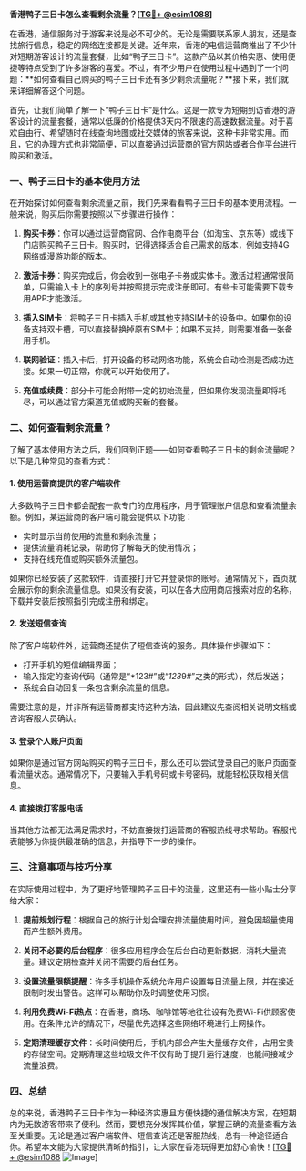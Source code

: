 **香港鸭子三日卡怎么查看剩余流量？[[TG💪+ @esim1088](https://t.me/s/esim1088)]**

在香港，通信服务对于游客来说是必不可少的。无论是需要联系家人朋友，还是查找旅行信息，稳定的网络连接都是关键。近年来，香港的电信运营商推出了不少针对短期游客设计的流量套餐，比如“鸭子三日卡”。这款产品以其价格实惠、使用便捷等特点受到了许多游客的喜爱。不过，有不少用户在使用过程中遇到了一个问题：**如何查看自己购买的鸭子三日卡还有多少剩余流量呢？**接下来，我们就来详细解答这个问题。

首先，让我们简单了解一下“鸭子三日卡”是什么。这是一款专为短期到访香港的游客设计的流量套餐，通常以低廉的价格提供3天内不限速的高速数据流量。对于喜欢自由行、希望随时在线查询地图或社交媒体的旅客来说，这种卡非常实用。而且，它的办理方式也非常简便，可以直接通过运营商的官方网站或者合作平台进行购买和激活。

### **一、鸭子三日卡的基本使用方法**

在开始探讨如何查看剩余流量之前，我们先来看看鸭子三日卡的基本使用流程。一般来说，购买后你需要按照以下步骤进行操作：

1. **购买卡券**：你可以通过运营商官网、合作电商平台（如淘宝、京东等）或线下门店购买鸭子三日卡。购买时，记得选择适合自己需求的版本，例如支持4G网络或漫游功能的版本。
   
2. **激活卡券**：购买完成后，你会收到一张电子卡券或实体卡。激活过程通常很简单，只需输入卡上的序列号并按照提示完成注册即可。有些卡可能需要下载专用APP才能激活。

3. **插入SIM卡**：将鸭子三日卡插入手机或其他支持SIM卡的设备中。如果你的设备支持双卡槽，可以直接替换掉原有SIM卡；如果不支持，则需要准备一张备用手机。

4. **联网验证**：插入卡后，打开设备的移动网络功能，系统会自动检测是否成功连接。如果一切正常，你就可以开始使用了。

5. **充值或续费**：部分卡可能会附带一定的初始流量，但如果你发现流量即将耗尽，可以通过官方渠道充值或购买新的套餐。

### **二、如何查看剩余流量？**

了解了基本使用方法之后，我们回到正题——如何查看鸭子三日卡的剩余流量呢？以下是几种常见的查看方式：

#### **1. 使用运营商提供的客户端软件**
大多数鸭子三日卡都会配套一款专门的应用程序，用于管理账户信息和查看流量余额。例如，某运营商的客户端可能会提供以下功能：
- 实时显示当前使用的流量和剩余流量；
- 提供流量消耗记录，帮助你了解每天的使用情况；
- 支持在线充值或购买额外流量包。

如果你已经安装了这款软件，请直接打开它并登录你的账号。通常情况下，首页就会展示你的剩余流量信息。如果没有安装，可以在各大应用商店搜索对应的名称，下载并安装后按照指引完成注册和绑定。

#### **2. 发送短信查询**
除了客户端软件外，运营商还提供了短信查询的服务。具体操作步骤如下：
- 打开手机的短信编辑界面；
- 输入指定的查询代码（通常是“*123#”或“*123*9#”之类的形式），然后发送；
- 系统会自动回复一条包含剩余流量的信息。

需要注意的是，并非所有运营商都支持这种方法，因此建议先查阅相关说明文档或咨询客服人员确认。

#### **3. 登录个人账户页面**
如果你是通过官方网站购买的鸭子三日卡，那么还可以尝试登录自己的账户页面查看流量状态。通常情况下，只要输入手机号码或卡号密码，就能轻松获取相关信息。

#### **4. 直接拨打客服电话**
当其他方法都无法满足需求时，不妨直接拨打运营商的客服热线寻求帮助。客服代表能够为你提供最准确的信息，并指导下一步的操作。

### **三、注意事项与技巧分享**

在实际使用过程中，为了更好地管理鸭子三日卡的流量，这里还有一些小贴士分享给大家：

1. **提前规划行程**：根据自己的旅行计划合理安排流量使用时间，避免因超量使用而产生额外费用。

2. **关闭不必要的后台程序**：很多应用程序会在后台自动更新数据，消耗大量流量。建议定期检查并关闭不需要的后台任务。

3. **设置流量限额提醒**：许多手机操作系统允许用户设置每日流量上限，并在接近限制时发出警告。这样可以帮助你及时调整使用习惯。

4. **利用免费Wi-Fi热点**：在香港，商场、咖啡馆等地往往设有免费Wi-Fi供顾客使用。在条件允许的情况下，尽量优先选择这些网络环境进行上网操作。

5. **定期清理缓存文件**：长时间使用后，手机内部会产生大量缓存文件，占用宝贵的存储空间。定期清理这些垃圾文件不仅有助于提升运行速度，也能间接减少流量浪费。

### **四、总结**

总的来说，香港鸭子三日卡作为一种经济实惠且方便快捷的通信解决方案，在短期内为无数游客带来了便利。然而，要想充分发挥其价值，掌握正确的流量查看方法至关重要。无论是通过客户端软件、短信查询还是客服热线，总有一种途径适合你。希望本文能为大家提供清晰的指引，让大家在香港玩得更加舒心愉快！[[TG💪+ @esim1088](https://t.me/s/esim1088) ![Image](https://i.postimg.cc/4NQfJmqS/Snipaste-2025-05-13-00-14-12.png)]